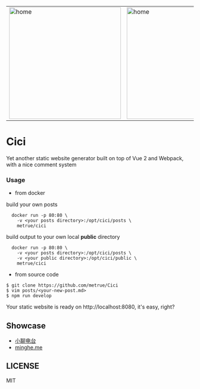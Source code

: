 <table border="0">
  <tr>
    <td>
      <img src="https://raw.githubusercontent.com/metrue/Cici/master/screenshots/home.png" alt="home" style="width: 300px;"/>
    </td>
    <td>
      <img src="https://raw.githubusercontent.com/metrue/Cici/master/screenshots/post.png" alt="home" style="width: 300px;"/>
    </td>
  </tr>
</table>

# Cici

Yet another static website generator built on top of Vue 2 and Webpack, with a nice comment system

### Usage

* from docker

build your own posts
```
  docker run -p 80:80 \
    -v <your posts directory>:/opt/cici/posts \
    metrue/cici
```
build output to your own local **public** directory
```
  docker run -p 80:80 \
    -v <your posts directory>:/opt/cici/posts \
    -v <your public directory>:/opt/cici/public \
    metrue/cici
```

* from source code

```
$ git clone https://github.com/metrue/Cici
$ vim posts/<your-new-post.md>
$ npm run develop
```

Your static website is ready on http://localhost:8080, it's easy, right?

## Showcase

* [小聊电台](https://asmalltalk.com)
* [minghe.me](https://minghe.me)

## LICENSE

MIT
